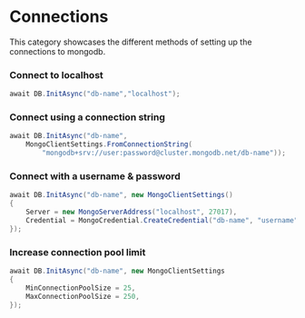 # Connections
This category showcases the different methods of setting up the connections to mongodb.

### Connect to localhost
```csharp
await DB.InitAsync("db-name","localhost");
```

### Connect using a connection string
```csharp
await DB.InitAsync("db-name",
    MongoClientSettings.FromConnectionString(
        "mongodb+srv://user:password@cluster.mongodb.net/db-name"));
```

### Connect with a username & password
```csharp
await DB.InitAsync("db-name", new MongoClientSettings()
{
    Server = new MongoServerAddress("localhost", 27017),
    Credential = MongoCredential.CreateCredential("db-name", "username", "password")
});
```

### Increase connection pool limit
```csharp
await DB.InitAsync("db-name", new MongoClientSettings
{
    MinConnectionPoolSize = 25,
    MaxConnectionPoolSize = 250,
});
```
